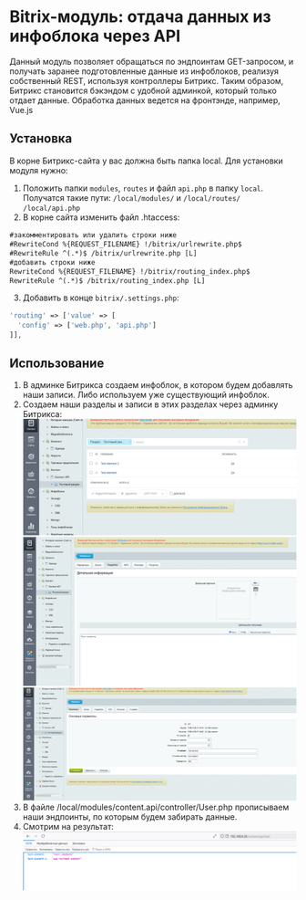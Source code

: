 # Bitrix-модуль: отдача данных из инфоблока через API

Данный модуль позволяет обращаться по эндпоинтам GET-запросом, и получать заранее подготовленные данные из инфоблоков, реализуя собственный REST, используя контроллеры Битрикс. Таким образом, Битрикс становится бэкэндом с удобной админкой, который только отдает данные. Обработка данных ведется на фронтэнде, например, Vue.js

## Установка

В корне Битрикс-сайта у вас должна быть папка local. Для установки модуля нужно:
1. Положить папки `modules`, `routes` и файл `api.php` в папку `local`. Получатся такие пути: `/local/modules/` и `/local/routes/` `/local/api.php`
2. В корне сайта изменить файл .htaccess:

```apacheconf
#закомментировать или удалить строки ниже
#RewriteCond %{REQUEST_FILENAME} !/bitrix/urlrewrite.php$
#RewriteRule ^(.*)$ /bitrix/urlrewrite.php [L]
#добавить строки ниже
RewriteCond %{REQUEST_FILENAME} !/bitrix/routing_index.php$
RewriteRule ^(.*)$ /bitrix/routing_index.php [L]
```

3. Добавить в конце `bitrix/.settings.php`:

```php
'routing' => ['value' => [
  'config' => ['web.php', 'api.php']
]],
```

## Использование

1. В админке Битрикса создаем инфоблок, в котором будем добавлять наши записи. Либо используем уже существующий инфоблок. 
2. Создаем наши разделы и записи в этих разделах через админку Битрикса:
![alt text](./git-images/firefox_NXIDpx4JbO.png?raw=true)
![alt text](./git-images/firefox_5A3tw9kbwB.png?raw=true)
![alt text](./git-images/firefox_5CiJsnf0cw.png?raw=true)
3. В файле /local/modules/content.api/controller/User.php прописываем наши эндпоинты, по которым будем забирать данные.
4. Смотрим на результат:
![alt text](./git-images/firefox_h1D3gfZNfv.png?raw=true)